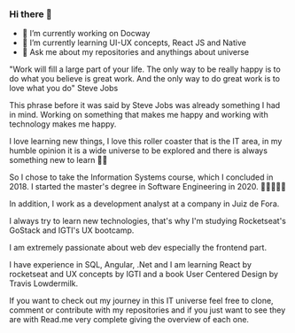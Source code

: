 ### Hi there 👋


- 🔭 I’m currently working on Docway
- 🌱 I’m currently learning  UI-UX concepts, React JS and Native 
- 💬 Ask me about my  repositories and anythings about universe

"Work will fill a large part of your life. The only way to be really happy is to do what you believe is great work. And the only way to do great work is to love what you do"
Steve Jobs

This phrase before it was said by Steve Jobs was already something I had in mind.
Working on something that makes me happy and working with technology makes me happy.

I love learning new things, I love this roller coaster that is the IT area, in my humble opinion it is a wide universe to be explored and there is always something new to learn 🚀️🚀️

So I chose to take the Information Systems course, which I concluded in 2018.
I started the master's degree in Software Engineering in 2020. 👩‍🎓️👩‍🎓️📕️

In addition, I work as a development analyst at a company in Juiz de Fora.

I always try to learn new technologies, that's why I'm studying Rocketseat's GoStack and IGTI's UX bootcamp.

I am extremely passionate about web dev especially the frontend part.

I have experience in SQL, Angular, .Net and I am learning React by rocketseat and UX concepts by IGTI and a book User Centered Design by Travis Lowdermilk.

If you want to check out my journey in this IT universe feel free to clone, comment or contribute with my repositories and if you just want to see they are with Read.me very complete giving the overview of each one.



